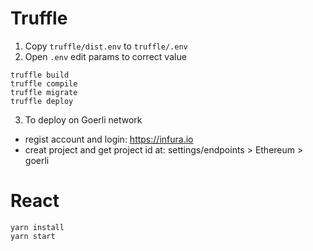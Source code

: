 # Truffle
1. Copy `truffle/dist.env` to `truffle/.env`
2. Open `.env` edit params to correct value

```
truffle build
truffle compile
truffle migrate
truffle deploy
```

3. To deploy on Goerli network
- regist account and login: https://infura.io
- creat project and get project id at: settings/endpoints > Ethereum > goerli

# React
```
yarn install
yarn start
```
